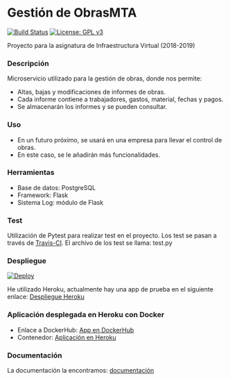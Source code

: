 # Gestión de ObrasMTA

[![Build Status](https://travis-ci.com/maikeltoledo/IV-18-19-Proyecto.svg?branch=master)](https://travis-ci.com/maikeltoledo/IV-18-19-Proyecto)
[![License: GPL v3](https://img.shields.io/badge/License-GPL%20v3-blue.svg)](https://www.gnu.org/licenses/gpl-3.0)

Proyecto para la asignatura de Infraestructura Virtual (2018-2019)

### Descripción

Microservicio utilizado para la gestión de obras, donde nos permite:
- Altas, bajas y modificaciones de informes de obras.
- Cada informe contiene a trabajadores, gastos, material, fechas y pagos.
- Se almacenarán los informes y se pueden consultar.

### Uso
- En un futuro próximo, se usará en una empresa para llevar el control de obras.
- En este caso, se le añadirán más funcionalidades.

### Herramientas
- Base de datos: PostgreSQL
- Framework: Flask
- Sistema Log: módulo de Flask

### Test
Utilización de Pytest para realizar test en el proyecto. Los test se pasan a través de [Travis-CI](https://travis-ci.com/).
El archivo de los test se llama: test.py

### Despliegue
[![Deploy](https://www.herokucdn.com/deploy/button.svg)](https://obrasmta.herokuapp.com)

He utilizado Heroku, actualmente hay una app de prueba en el siguiente enlace: [Despliegue Heroku](https://obrasmta.herokuapp.com/)

### Aplicación desplegada en Heroku con Docker

- Enlace a DockerHub: [App en DockerHub](https://hub.docker.com/r/migueltoledo9/iv-18-19-proyecto/)
- Contenedor: [Aplicación en Heroku](https://obrasmta-container.herokuapp.com/)


### Documentación
La documentación la encontramos: [documentación](./doc/README.md)
